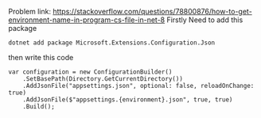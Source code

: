 
Problem link: https://stackoverflow.com/questions/78800876/how-to-get-environment-name-in-program-cs-file-in-net-8
Firstly Need to add this package
```
dotnet add package Microsoft.Extensions.Configuration.Json
```

then write this code 
```
var configuration = new ConfigurationBuilder()
    .SetBasePath(Directory.GetCurrentDirectory())
    .AddJsonFile("appsettings.json", optional: false, reloadOnChange: true)
    .AddJsonFile($"appsettings.{environment}.json", true, true)
    .Build();
   ``` 
